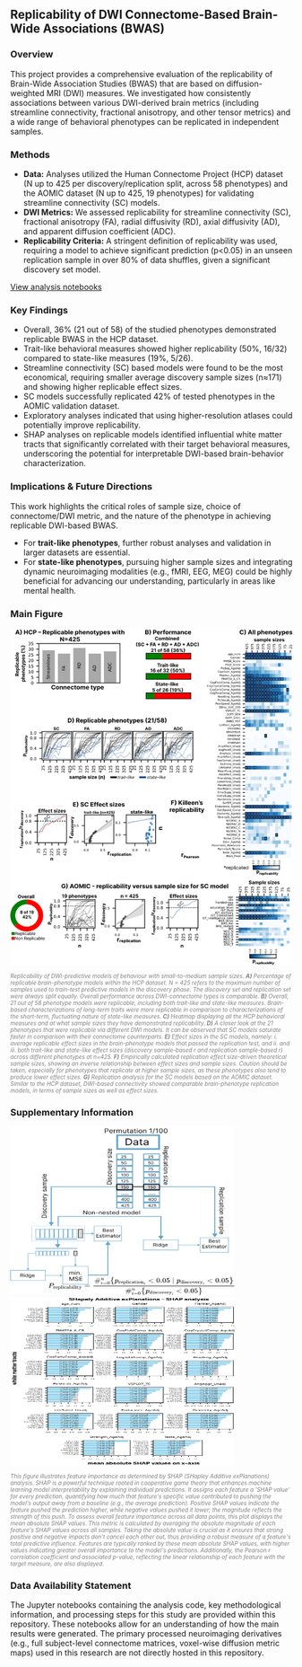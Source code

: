 ## Replicability of DWI Connectome-Based Brain-Wide Associations (BWAS)

### Overview

This project provides a comprehensive evaluation of the replicability of Brain-Wide Association Studies (BWAS) that are based on diffusion-weighted MRI (DWI) measures. We investigated how consistently associations between various DWI-derived brain metrics (including streamline connectivity, fractional anisotropy, and other tensor metrics) and a wide range of behavioral phenotypes can be replicated in independent samples.

### Methods

* **Data:** Analyses utilized the Human Connectome Project (HCP) dataset (N up to 425 per discovery/replication split, across 58 phenotypes) and the AOMIC dataset (N up to 425, 19 phenotypes) for validating streamline connectivity (SC) models.
* **DWI Metrics:** We assessed replicability for streamline connectivity (SC), fractional anisotropy (FA), radial diffusivity (RD), axial diffusivity (AD), and apparent diffusion coefficient (ADC).
* **Replicability Criteria:** A stringent definition of replicability was used, requiring a model to achieve significant prediction (p<0.05) in an unseen replication sample in over 80% of data shuffles, given a significant discovery set model.

[View analysis notebooks](https://github.com/rkotikalapudi/brain-behaviour-models.github.io/tree/master/notebooks)
### Key Findings

* Overall, 36% (21 out of 58) of the studied phenotypes demonstrated replicable BWAS in the HCP dataset.
* Trait-like behavioral measures showed higher replicability (50%, 16/32) compared to state-like measures (19%, 5/26).
* Streamline connectivity (SC) based models were found to be the most economical, requiring smaller average discovery sample sizes (n≈171) and showing higher replicable effect sizes.
* SC models successfully replicated 42% of tested phenotypes in the AOMIC validation dataset.
* Exploratory analyses indicated that using higher-resolution atlases could potentially improve replicability.
* SHAP analyses on replicable models identified influential white matter tracts that significantly correlated with their target behavioral measures, underscoring the potential for interpretable DWI-based brain-behavior characterization.

### Implications & Future Directions

This work highlights the critical roles of sample size, choice of connectome/DWI metric, and the nature of the phenotype in achieving replicable DWI-based BWAS.
* For **trait-like phenotypes**, further robust analyses and validation in larger datasets are essential.
* For **state-like phenotypes**, pursuing higher sample sizes and integrating dynamic neuroimaging modalities (e.g., fMRI, EEG, MEG) could be highly beneficial for advancing our understanding, particularly in areas like mental health.

### Main Figure
<img src="main.svg" alt="Replicability of structural connectome-based brain-behaviour models" width="800" height="600">

<p style="font-size: 10px; color: grey; font-style: italic;">
  Replicability of DWI-predictive models of behaviour with small-to-medium sample sizes. <strong>A)</strong> Percentage of replicable brain-phenotype models within the HCP dataset. N = 425 refers to the maximum number of samples used to train-test predictive models in the discovery phase. The discovery set and replication set were always split equally. Overall performance across DWI-connectome types is comparable. <strong>B)</strong> Overall, 21 out of 58 phenotype models were replicable, including both trait-like and state-like measures. Brain-based characterizations of long-term traits were more replicable in comparison to characterizations of the short-term, fluctuating nature of state-like measures. <strong>C)</strong> Heatmap displaying all the HCP behavioral measures and at what sample sizes they have demonstrated replicability. <strong>D)</strong> A closer look at the 21 phenotypes that were replicable via different DWI models. It can be observed that SC models saturate faster in comparison with their connectome counterparts. <strong>E)</strong> Effect sizes in the SC models, namely: i. average replicable effect sizes in the brain-phenotype models that passed the replication test, and ii. and iii. both trait-like and state-like effect sizes (discovery sample-based r and replication sample-based r) across different phenotypes at n=425. <strong>F)</strong> Empirically calculated replication effect size-driven theoretical sample sizes, showing an inverse relationship between effect sizes and sample sizes. Caution should be taken, especially for phenotypes that replicate at higher sample sizes, as these phenotypes also tend to produce lower effect sizes. <strong>G)</strong> Replication analysis for the SC models based on the AOMIC dataset. Similar to the HCP dataset, DWI-based connectivity showed comparable brain-phenotype replication models, in terms of sample sizes as well as effect sizes.
</p>

### Supplementary Information
<img src="pipe.svg" alt="Machine learning pipeline" width="400" height="300">

<img src="shap.svg" alt="SHAP analysis" width="400" height="300">
<p style="font-size: 10px; color: grey; font-style: italic;">
This figure illustrates feature importance as determined by SHAP (SHapley Additive exPlanations) analysis. SHAP is a powerful technique rooted in cooperative game theory that enhances machine learning model interpretability by explaining individual predictions. It assigns each feature a 'SHAP value' for every prediction, quantifying how much that feature's specific value contributed to pushing the model's output away from a baseline (e.g., the average prediction). Positive SHAP values indicate the feature pushed the prediction higher, while negative values pushed it lower; the magnitude reflects the strength of this push. To assess overall feature importance across all data points, this plot displays the mean absolute SHAP values. This metric is calculated by averaging the absolute magnitude of each feature's SHAP values across all samples. Taking the absolute value is crucial as it ensures that strong positive and negative impacts don't cancel each other out, thus providing a robust measure of a feature's total predictive influence. Features are typically ranked by these mean absolute SHAP values, with higher values indicating greater overall importance to the model's predictions. Additionally, the Pearson r correlation coefficient and associated p-value, reflecting the linear relationship of each feature with the target measure, are also displayed.
</p>

### Data Availability Statement
The Jupyter notebooks containing the analysis code, key methodological information, and processing steps for this study are provided within this repository. These notebooks allow for an understanding of how the main results were generated. The primary processed neuroimaging derivatives (e.g., full subject-level connectome matrices, voxel-wise diffusion metric maps) used in this research are not directly hosted in this repository.
